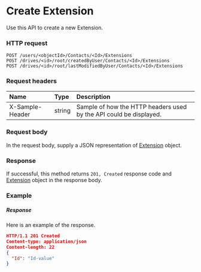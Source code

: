 # Create Extension

Use this API to create a new Extension.
### HTTP request
```http
POST /users/<objectId>/Contacts/<Id>/Extensions
POST /drives/<id>/root/createdByUser/Contacts/<Id>/Extensions
POST /drives/<id>/root/lastModifiedByUser/Contacts/<Id>/Extensions

```
### Request headers
| Name       | Type | Description|
|:---------------|:--------|:----------|
| X-Sample-Header  | string  | Sample of how the HTTP headers used by the API could be displayed.|

### Request body
In the request body, supply a JSON representation of [Extension](../resources/extension.md) object.


### Response
If successful, this method returns `201, Created` response code and [Extension](../resources/extension.md) object in the response body.

### Example
##### Response
Here is an example of the response.
```json
HTTP/1.1 201 Created
Content-type: application/json
Content-length: 22
{
  "Id": "Id-value"
}
```

<!-- uuid: 3da6efa8-4f37-4514-b592-c27ec1d876a7
2015-10-09 16:05:01 UTC -->